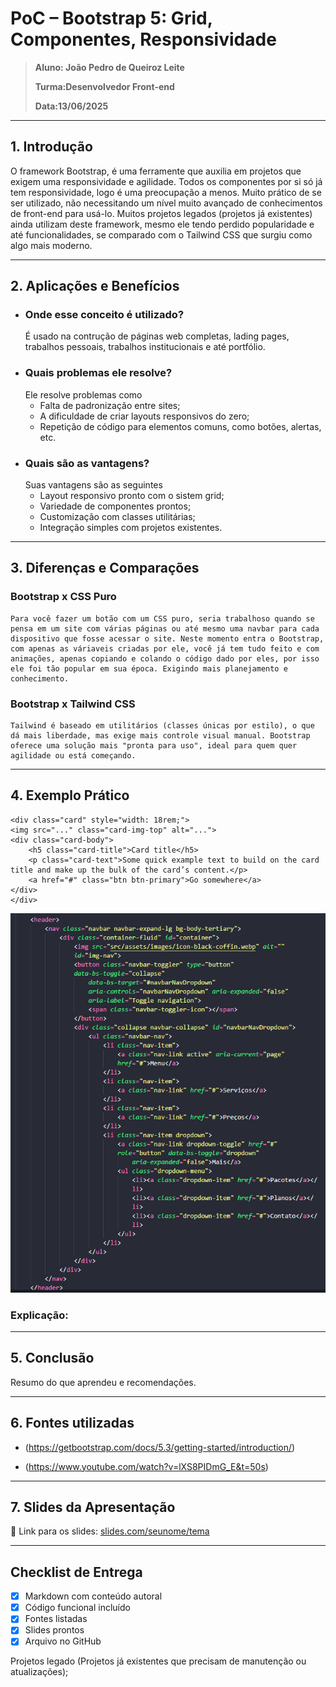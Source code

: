 # PoC – Bootstrap 5: Grid, Componentes, Responsividade

> **Aluno: João Pedro de Queiroz Leite**
>
> **Turma:Desenvolvedor Front-end**
>
> **Data:13/06/2025**

---

## 1. Introdução

O framework Bootstrap, é uma ferramente que auxilia em projetos que exigem uma responsividade e agilidade. Todos os componentes por si só já tem responsividade, logo é uma preocupação a menos. Muito prático de se ser utilizado, não necessitando um nível muito avançado de conhecimentos de front-end para usá-lo. Muitos projetos legados (projetos já existentes) ainda utilizam deste framework, mesmo ele tendo perdido popularidade e até funcionalidades, se comparado com o Tailwind CSS que surgiu como algo mais moderno.

---

## 2. Aplicações e Benefícios

- ### Onde esse conceito é utilizado?
  É usado na contrução de páginas web completas, lading pages, trabalhos pessoais, trabalhos institucionais e até portfólio.
- ### Quais problemas ele resolve?
  Ele resolve problemas como
  - Falta de padronização entre sites;
  - A dificuldade de criar layouts responsivos do zero;
  - Repetição de código para elementos comuns, como botões, alertas, etc.
- ### Quais são as vantagens?
  Suas vantagens são as seguintes
  - Layout responsivo pronto com o sistem grid;
  - Variedade de componentes prontos;
  - Customização com classes utilitárias;
  - Integração simples com projetos existentes.

---

## 3. Diferenças e Comparações

### Bootstrap x CSS Puro

    Para você fazer um botão com um CSS puro, seria trabalhoso quando se pensa em um site com várias páginas ou até mesmo uma navbar para cada dispositivo que fosse acessar o site. Neste momento entra o Bootstrap, com apenas as váriaveis criadas por ele, você já tem tudo feito e com animações, apenas copiando e colando o código dado por eles, por isso ele foi tão popular em sua época. Exigindo mais planejamento e conhecimento.

### Bootstrap x Tailwind CSS

    Tailwind é baseado em utilitários (classes únicas por estilo), o que dá mais liberdade, mas exige mais controle visual manual. Bootstrap oferece uma solução mais "pronta para uso", ideal para quem quer agilidade ou está começando.

---

## 4. Exemplo Prático

    <div class="card" style="width: 18rem;">
    <img src="..." class="card-img-top" alt="...">
    <div class="card-body">
        <h5 class="card-title">Card title</h5>
        <p class="card-text">Some quick example text to build on the card title and make up the bulk of the card’s content.</p>
        <a href="#" class="btn btn-primary">Go somewhere</a>
    </div>
    </div>

![alt text](./image.png)

### Explicação:

---

## 5. Conclusão

Resumo do que aprendeu e recomendações.

---

## 6. Fontes utilizadas

- (https://getbootstrap.com/docs/5.3/getting-started/introduction/)

- (https://www.youtube.com/watch?v=lXS8PIDmG_E&t=50s)

---

## 7. Slides da Apresentação

📎 Link para os slides:
[slides.com/seunome/tema](https://)

---

## Checklist de Entrega

- [x] Markdown com conteúdo autoral
- [x] Código funcional incluído
- [x] Fontes listadas
- [x] Slides prontos
- [x] Arquivo no GitHub

Projetos legado (Projetos já existentes que precisam de manutenção ou atualizações);
